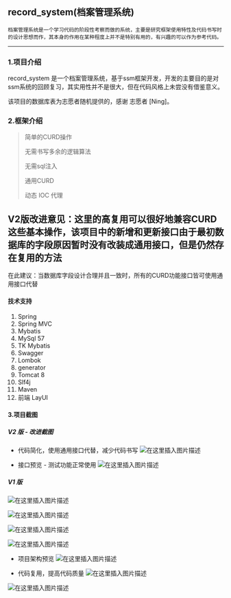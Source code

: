 ##	record_system(档案管理系统)
    档案管理系统是一个学习代码的阶段性考察而做的系统，主要是研究框架使用特性及代码书写时的设计思想而作，其本身的作用在某种程度上并不是特别有用的，有兴趣的可以作为参考代码。
    
---
###	1.项目介绍
 record_system 是一个档案管理系统，基于ssm框架开发，开发的主要目的是对ssm系统的回顾复习，其实用性并不是很大，但在代码风格上未尝没有借鉴意义。
 
 该项目的数据库表为志愿者随机提供的，感谢 志愿者 [Ning]。
 
### 2.框架介绍
> 简单的CURD操作
>
> 无需书写多余的逻辑算法
>
> 无需sql注入
>
> 通用CURD
>
> 动态 IOC 代理

V2版改进意见：这里的高复用可以很好地兼容CURD这些基本操作，该项目中的新增和更新接口由于最初数据库的字段原因暂时没有改装成通用接口，但是仍然存在复用的方法
----
在此建议：当数据库字段设计合理并且一致时，所有的CURD功能接口皆可使用通用接口代替
#### 技术支持
1. Spring
2. Spring MVC
3. Mybatis
4. MySql 57
5. TK Mybatis
6. Swagger
7. Lombok
8. generator
9. Tomcat 8
10. Slf4j
11. Maven
12. 前端 LayUI


#### 3.项目截图
##### V2 版 - 改进截图

- 代码简化，使用通用接口代替，减少代码书写
![在这里插入图片描述](doc/image/v2/1.jpg)

- 接口预览 - 测试功能正常使用
![在这里插入图片描述](doc/image/v2/2.jpg)

##### V1 版

![在这里插入图片描述](doc/image/v1/1.jpg)

![在这里插入图片描述](doc/image/v1/2.jpg)

![在这里插入图片描述](doc/image/v1/3.jpg)

![在这里插入图片描述](doc/image/v1/4.jpg)

- 项目架构预览
![在这里插入图片描述](doc/image/v1/5.jpg)

- 代码复用，提高代码质量
![在这里插入图片描述](doc/image/v1/6.jpg)

![在这里插入图片描述](doc/image/v1/7.jpg)



